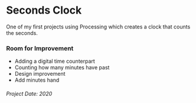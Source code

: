 # Seconds Clock 
One of my first projects using Processing which creates a clock that counts the seconds.
<br>

### Room for Improvement

<ul>
  <li>Adding a digital time counterpart</li>
  <li>Counting how many minutes have past</li>
  <li>Design improvement</li>
  <li>Add minutes hand</li>
</ul>

###### Project Date: 2020

